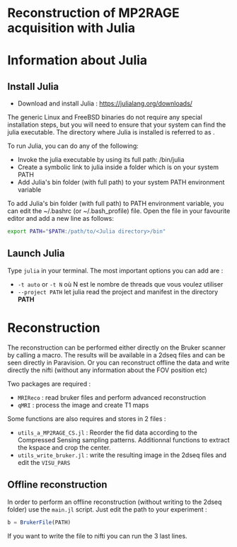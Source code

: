 # Reconstruction of MP2RAGE acquisition with Julia

# Information about Julia

## Install Julia
- Download and install Julia : https://julialang.org/downloads/

The generic Linux and FreeBSD binaries do not require any special installation steps, but you will need to ensure that your system can find the julia executable. The directory where Julia is installed is referred to as <Julia directory>.

To run Julia, you can do any of the following:
- Invoke the julia executable by using its full path: <Julia directory>/bin/julia
- Create a symbolic link to julia inside a folder which is on your system PATH
- Add Julia's bin folder (with full path) to your system PATH environment variable

To add Julia's bin folder (with full path) to PATH environment variable, you can edit the ~/.bashrc (or ~/.bash_profile) file. Open the file in your favourite editor and add a new line as follows:

```bash
export PATH="$PATH:/path/to/<Julia directory>/bin"
```

## Launch Julia
Type `julia` in your terminal. The most important options you can add are :
- `-t auto` or `-t N` où N est le nombre de threads que vous voulez utiliser
- `--project PATH` let julia read the project and manifest in the directory **PATH**

# Reconstruction
The reconstruction can be performed either directly on the Bruker scanner by calling a macro. The results will be available in a 2dseq files and can be seen directly in Paravision.
Or you can reconstruct offline the data and write directly the nifti (without any information about the FOV position etc)

Two packages are required :
- `MRIReco` : read bruker files and perform advanced reconstruction
- `qMRI` : process the image and create T1 maps

Some functions are also requires and stores in 2 files :
- `utils_a_MP2RAGE_CS.jl` : Reorder the fid data according to the Compressed Sensing sampling patterns. Additionnal functions to extract the kspace and crop the center.
- `utils_write_bruker.jl` : write the resulting image in the 2dseq files and edit the `VISU_PARS`

## Offline reconstruction
In order to perform an offline reconstruction (without writing to the 2dseq folder) use the `main.jl` script.
Just edit the path to your experiment :
```julia
b = BrukerFile(PATH)
```

If you want to write the file to nifti you can run the 3 last lines.



